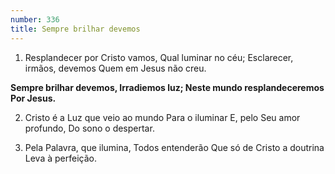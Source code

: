 ```yaml
---
number: 336
title: Sempre brilhar devemos
---
```


1. Resplandecer por Cristo vamos,
  Qual luminar no céu;
  Esclarecer, irmãos, devemos
  Quem em Jesus não creu.

  __Sempre brilhar devemos,
  Irradiemos luz;
  Neste mundo resplandeceremos
  Por Jesus.__

2. Cristo é a Luz que veio ao mundo
  Para o iluminar
  E, pelo Seu amor profundo,
  Do sono o despertar.

3. Pela Palavra, que ilumina,
  Todos entenderão
  Que só de Cristo a doutrina
  Leva à perfeição.

